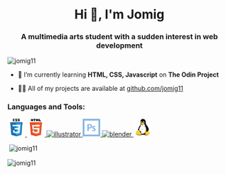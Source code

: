 <h1 align="center">Hi 👋, I'm Jomig</h1>
<h3 align="center">A multimedia arts student with a sudden interest in web development</h3>

<p align="left"> <img src="https://komarev.com/ghpvc/?username=jomig11&label=Profile%20views&color=0e75b6&style=flat" alt="jomig11" /> </p>


- 🌱 I’m currently learning **HTML, CSS, Javascript** on **The Odin Project**

- 👨‍💻 All of my projects are available at [github.com/jomig11](github.com/jomig11)

<h3 align="left">Languages and Tools:</h3>
<p align="left"> <a href="https://www.w3schools.com/css/" target="_blank" rel="noreferrer"> <img src="https://raw.githubusercontent.com/devicons/devicon/master/icons/css3/css3-original-wordmark.svg" alt="css3" width="40" height="40"/> </a> <a href="https://www.w3.org/html/" target="_blank" rel="noreferrer"> <img src="https://raw.githubusercontent.com/devicons/devicon/master/icons/html5/html5-original-wordmark.svg" alt="html5" width="40" height="40"/> </a> <a href="https://www.adobe.com/in/products/illustrator.html" target="_blank" rel="noreferrer"> <img src="https://www.vectorlogo.zone/logos/adobe_illustrator/adobe_illustrator-icon.svg" alt="illustrator" width="40" height="40"/> </a> <a href="https://www.linux.org/" target="_blank" rel="noreferrer"> <a href="https://www.photoshop.com/en" target="_blank" rel="noreferrer"> <img src="https://raw.githubusercontent.com/devicons/devicon/master/icons/photoshop/photoshop-line.svg" alt="photoshop" width="40" height="40"/> </a> <a href="https://www.blender.org/" target="_blank" rel="noreferrer"> <img src="https://download.blender.org/branding/community/blender_community_badge_white.svg" alt="blender" width="40" height="40"/> </a> <img src="https://raw.githubusercontent.com/devicons/devicon/master/icons/linux/linux-original.svg" alt="linux" width="40" height="40"/> </a> </p>

<p>&nbsp;<img align="center" src="https://github-readme-stats.vercel.app/api?username=jomig11&show_icons=true&locale=en" alt="jomig11" /></p>

<p><img align="center" src="https://github-readme-streak-stats.herokuapp.com/?user=jomig11&" alt="jomig11" /></p>
